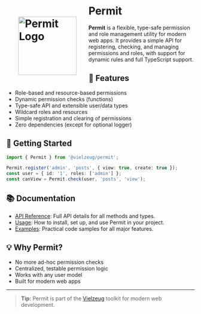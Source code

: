 # <img src='/logo-permit.svg' alt='Permit Logo' width='156' style='float: left; padding: 1rem; margin: 1rem;'/> Permit

**Permit** is a flexible, type-safe permission and role management utility for modern web apps. It provides a simple API for registering, checking, and managing permissions and roles, with support for dynamic rules and full TypeScript support.

## 🚀 Features

- Role-based and resource-based permissions
- Dynamic permission checks (functions)
- Type-safe API and extensible user/data types
- Wildcard roles and resources
- Simple registration and clearing of permissions
- Zero dependencies (except for optional logger)

## 🏁 Getting Started

```ts
import { Permit } from '@vielzeug/permit';

Permit.register('admin', 'posts', { view: true, create: true });
const user = { id: '1', roles: ['admin'] };
const canView = Permit.check(user, 'posts', 'view');
```

## 📚 Documentation

- [API Reference](./api.md): Full API details for all methods and types.
- [Usage](./usage.md): How to install, set up, and use Permit in your project.
- [Examples](./examples.md): Practical code samples for all major features.

## 💡 Why Permit?

- No more ad-hoc permission checks
- Centralized, testable permission logic
- Works with any user model
- Built for modern web apps

---

> **Tip:** Permit is part of the [Vielzeug](https://github.com/helmuthdu/vielzeug) toolkit for modern web development.
